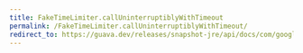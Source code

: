 ```yaml
---
title: FakeTimeLimiter.callUninterruptiblyWithTimeout
permalink: /FakeTimeLimiter.callUninterruptiblyWithTimeout/
redirect_to: https://guava.dev/releases/snapshot-jre/api/docs/com/google/common/util/concurrent/FakeTimeLimiter.html#callUninterruptiblyWithTimeout-java.util.concurrent.Callable-long-java.util.concurrent.TimeUnit-
---
```

